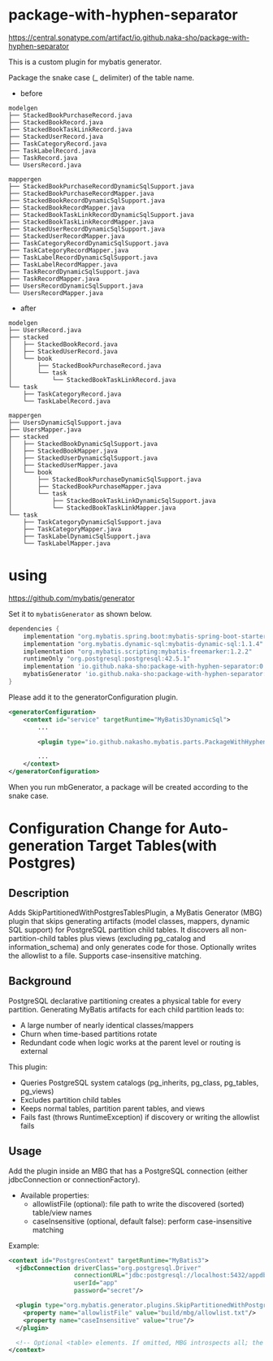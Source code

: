 # package-with-hyphen-separator

https://central.sonatype.com/artifact/io.github.naka-sho/package-with-hyphen-separator

This is a custom plugin for mybatis generator.

Package the snake case (_ delimiter) of the table name.

 - before

```shell
modelgen
├── StackedBookPurchaseRecord.java
├── StackedBookRecord.java
├── StackedBookTaskLinkRecord.java
├── StackedUserRecord.java
├── TaskCategoryRecord.java
├── TaskLabelRecord.java
├── TaskRecord.java
└── UsersRecord.java

mappergen
├── StackedBookPurchaseRecordDynamicSqlSupport.java
├── StackedBookPurchaseRecordMapper.java
├── StackedBookRecordDynamicSqlSupport.java
├── StackedBookRecordMapper.java
├── StackedBookTaskLinkRecordDynamicSqlSupport.java
├── StackedBookTaskLinkRecordMapper.java
├── StackedUserRecordDynamicSqlSupport.java
├── StackedUserRecordMapper.java
├── TaskCategoryRecordDynamicSqlSupport.java
├── TaskCategoryRecordMapper.java
├── TaskLabelRecordDynamicSqlSupport.java
├── TaskLabelRecordMapper.java
├── TaskRecordDynamicSqlSupport.java
├── TaskRecordMapper.java
├── UsersRecordDynamicSqlSupport.java
└── UsersRecordMapper.java
```

 - after

```shell
modelgen
├── UsersRecord.java
├── stacked
│   ├── StackedBookRecord.java
│   ├── StackedUserRecord.java
│   └── book
│       ├── StackedBookPurchaseRecord.java
│       └── task
│           └── StackedBookTaskLinkRecord.java
└── task
    ├── TaskCategoryRecord.java
    └── TaskLabelRecord.java

mappergen
├── UsersDynamicSqlSupport.java
├── UsersMapper.java
├── stacked
│   ├── StackedBookDynamicSqlSupport.java
│   ├── StackedBookMapper.java
│   ├── StackedUserDynamicSqlSupport.java
│   ├── StackedUserMapper.java
│   └── book
│       ├── StackedBookPurchaseDynamicSqlSupport.java
│       ├── StackedBookPurchaseMapper.java
│       └── task
│           ├── StackedBookTaskLinkDynamicSqlSupport.java
│           └── StackedBookTaskLinkMapper.java
└── task
    ├── TaskCategoryDynamicSqlSupport.java
    ├── TaskCategoryMapper.java
    ├── TaskLabelDynamicSqlSupport.java
    └── TaskLabelMapper.java
```

# using

https://github.com/mybatis/generator

Set it to `mybatisGenerator` as shown below.

```groovy
dependencies {
    implementation "org.mybatis.spring.boot:mybatis-spring-boot-starter:2.1.3"
    implementation "org.mybatis.dynamic-sql:mybatis-dynamic-sql:1.1.4"
    implementation "org.mybatis.scripting:mybatis-freemarker:1.2.2"
    runtimeOnly "org.postgresql:postgresql:42.5.1"
    implementation 'io.github.naka-sho:package-with-hyphen-separator:0.0.11'
    mybatisGenerator 'io.github.naka-sho:package-with-hyphen-separator:0.0.11'
}
```

Please add it to the generatorConfiguration plugin.

```xml
<generatorConfiguration>
    <context id="service" targetRuntime="MyBatis3DynamicSql">
        ...

        <plugin type="io.github.nakasho.mybatis.parts.PackageWithHyphenSeparatorPlugin"/>

        ...
    </context>
</generatorConfiguration>

```

When you run mbGenerator, a package will be created according to the snake case.

# Configuration Change for Auto-generation Target Tables(with Postgres)

## Description

Adds SkipPartitionedWithPostgresTablesPlugin, a MyBatis Generator (MBG) plugin that skips generating artifacts (model classes, mappers, dynamic SQL support) for PostgreSQL partition child tables. It discovers all non-partition-child tables plus views (excluding pg_catalog and information_schema) and only generates code for those. Optionally writes the allowlist to a file. Supports case-insensitive matching.

## Background

PostgreSQL declarative partitioning creates a physical table for every partition. Generating MyBatis artifacts for each child partition leads to:
- A large number of nearly identical classes/mappers
- Churn when time-based partitions rotate
- Redundant code when logic works at the parent level or routing is external

This plugin:

- Queries PostgreSQL system catalogs (pg_inherits, pg_class, pg_tables, pg_views)
- Excludes partition child tables
- Keeps normal tables, partition parent tables, and views
- Fails fast (throws RuntimeException) if discovery or writing the allowlist fails

## Usage
Add the plugin inside an MBG <context> that has a PostgreSQL connection (either jdbcConnection or connectionFactory).

- Available properties:
    - allowlistFile (optional): file path to write the discovered (sorted) table/view names
    - caseInsensitive (optional, default false): perform case-insensitive matching

Example:
```xml
<context id="PostgresContext" targetRuntime="MyBatis3">
  <jdbcConnection driverClass="org.postgresql.Driver"
                  connectionURL="jdbc:postgresql://localhost:5432/appdb"
                  userId="app"
                  password="secret"/>

  <plugin type="org.mybatis.generator.plugins.SkipPartitionedWithPostgresTablesPlugin">
    <property name="allowlistFile" value="build/mbg/allowlist.txt"/>
    <property name="caseInsensitive" value="true"/>
  </plugin>

  <!-- Optional <table> elements. If omitted, MBG introspects all; the plugin filters afterward. -->
</context>
```

